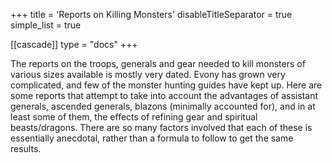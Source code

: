 +++
title = 'Reports on Killing Monsters'
disableTitleSeparator = true
simple_list = true

[[cascade]]
  type = "docs"
+++

The reports on the troops, generals and gear needed to kill monsters of various
sizes available is mostly very dated.  Evony has grown very complicated, and
few of the monster hunting guides have kept up.  Here are some reports that
attempt to take into account the advantages of assistant generals, ascended
generals, blazons (minimally accounted for), and in at least some of them, the
effects of refining gear and spiritual beasts/dragons.  There are so many
factors involved that each of these is essentially anecdotal, rather than a
formula to follow to get the same results.
